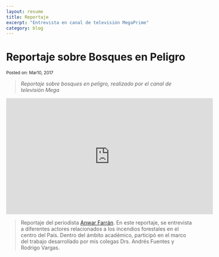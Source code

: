 ```yaml
---
layout: resume
title: Reportaje
excerpt: "Entrevista en canal de televisión MegaPrime"
category: blog
---
```


# Reportaje sobre Bosques en Peligro
<sub>Posted on: Mar10, 2017</sub>

> *Reportaje sobre bosques en peligro, realizado por el canal de televisión Mega* 

<iframe width="560" height="315" src="https://www.youtube.com/embed/b9UqIrMkiEk" frameborder="0" allow="accelerometer; autoplay; clipboard-write; encrypted-media; gyroscope; picture-in-picture" allowfullscreen></iframe>


> Reportaje del periodista [Anwar Farrán](https://twitter.com/Anwar_Farran). En este reportaje, se entrevista a diferentes actores relacionados a los incendios forestales en el centro del País. Dentro del ámbito académico, participó en el marco del trabajo desarrollado por mis colegas Drs. Andrés Fuentes y Rodrigo Vargas.
